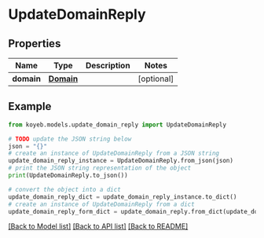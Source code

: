 # UpdateDomainReply


## Properties

Name | Type | Description | Notes
------------ | ------------- | ------------- | -------------
**domain** | [**Domain**](Domain.md) |  | [optional] 

## Example

```python
from koyeb.models.update_domain_reply import UpdateDomainReply

# TODO update the JSON string below
json = "{}"
# create an instance of UpdateDomainReply from a JSON string
update_domain_reply_instance = UpdateDomainReply.from_json(json)
# print the JSON string representation of the object
print(UpdateDomainReply.to_json())

# convert the object into a dict
update_domain_reply_dict = update_domain_reply_instance.to_dict()
# create an instance of UpdateDomainReply from a dict
update_domain_reply_form_dict = update_domain_reply.from_dict(update_domain_reply_dict)
```
[[Back to Model list]](../README.md#documentation-for-models) [[Back to API list]](../README.md#documentation-for-api-endpoints) [[Back to README]](../README.md)


